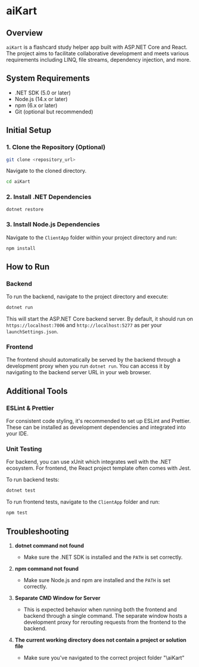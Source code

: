 # aiKart

## Overview

`aiKart` is a flashcard study helper app built with ASP.NET Core and React. The project aims to facilitate collaborative development and meets various requirements including LINQ, file streams, dependency injection, and more.

## System Requirements

- .NET SDK (5.0 or later)
- Node.js (14.x or later)
- npm (6.x or later)
- Git (optional but recommended)

## Initial Setup

### 1. Clone the Repository (Optional)

```bash
git clone <repository_url>
```

Navigate to the cloned directory.

```bash
cd aiKart
```

### 2. Install .NET Dependencies

```bash
dotnet restore
```

### 3. Install Node.js Dependencies

Navigate to the `ClientApp` folder within your project directory and run:

```bash
npm install
```

## How to Run

### Backend

To run the backend, navigate to the project directory and execute:

```bash
dotnet run
```

This will start the ASP.NET Core backend server. By default, it should run on `https://localhost:7006` and `http://localhost:5277` as per your `launchSettings.json`.

### Frontend

The frontend should automatically be served by the backend through a development proxy when you run `dotnet run`. You can access it by navigating to the backend server URL in your web browser.

## Additional Tools

### ESLint & Prettier

For consistent code styling, it's recommended to set up ESLint and Prettier. These can be installed as development dependencies and integrated into your IDE.

### Unit Testing

For backend, you can use xUnit which integrates well with the .NET ecosystem.
For frontend, the React project template often comes with Jest.

To run backend tests:

```bash
dotnet test
```

To run frontend tests, navigate to the `ClientApp` folder and run:

```bash
npm test
```

## Troubleshooting

1. **dotnet command not found**
   - Make sure the .NET SDK is installed and the `PATH` is set correctly.
   
2. **npm command not found**
   - Make sure Node.js and npm are installed and the `PATH` is set correctly.

3. **Separate CMD Window for Server**
   - This is expected behavior when running both the frontend and backend through a single command. The separate window hosts a development proxy for rerouting requests from the frontend to the backend.

4. **The current working directory does not contain a project or solution file**
   - Make sure you've navigated to the correct project folder "\aiKart"